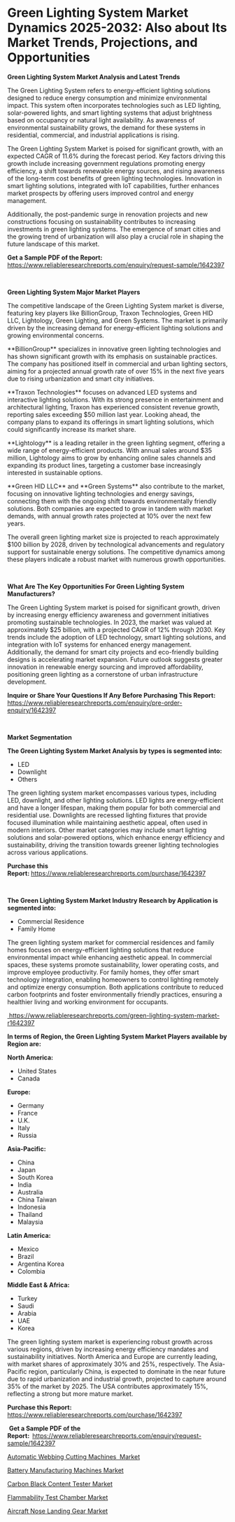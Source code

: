 <p><h1>Green Lighting System Market Dynamics 2025-2032: Also about Its Market Trends, Projections, and Opportunities</h1></p><p><strong>Green Lighting System Market Analysis and Latest Trends</strong></p>
<p><p>The Green Lighting System refers to energy-efficient lighting solutions designed to reduce energy consumption and minimize environmental impact. This system often incorporates technologies such as LED lighting, solar-powered lights, and smart lighting systems that adjust brightness based on occupancy or natural light availability. As awareness of environmental sustainability grows, the demand for these systems in residential, commercial, and industrial applications is rising.</p><p>The Green Lighting System Market is poised for significant growth, with an expected CAGR of 11.6% during the forecast period. Key factors driving this growth include increasing government regulations promoting energy efficiency, a shift towards renewable energy sources, and rising awareness of the long-term cost benefits of green lighting technologies. Innovation in smart lighting solutions, integrated with IoT capabilities, further enhances market prospects by offering users improved control and energy management.</p><p>Additionally, the post-pandemic surge in renovation projects and new constructions focusing on sustainability contributes to increasing investments in green lighting systems. The emergence of smart cities and the growing trend of urbanization will also play a crucial role in shaping the future landscape of this market.</p></p>
<p><strong>Get a Sample PDF of the Report:&nbsp;</strong> <a href="https://www.reliableresearchreports.com/enquiry/request-sample/1642397?utm_campaign=37&utm_medium=2&utm_source=Github&utm_content=ia&utm_term=11042025&utm_id=green-lighting-system">https://www.reliableresearchreports.com/enquiry/request-sample/1642397</a></p>
<p>&nbsp;</p>
<p><strong>Green Lighting System Major Market Players</strong></p>
<p><p>The competitive landscape of the Green Lighting System market is diverse, featuring key players like BillionGroup, Traxon Technologies, Green HID LLC, Lightology, Green Lighting, and Green Systems. The market is primarily driven by the increasing demand for energy-efficient lighting solutions and growing environmental concerns.</p><p>**BillionGroup** specializes in innovative green lighting technologies and has shown significant growth with its emphasis on sustainable practices. The company has positioned itself in commercial and urban lighting sectors, aiming for a projected annual growth rate of over 15% in the next five years due to rising urbanization and smart city initiatives.</p><p>**Traxon Technologies** focuses on advanced LED systems and interactive lighting solutions. With its strong presence in entertainment and architectural lighting, Traxon has experienced consistent revenue growth, reporting sales exceeding $50 million last year. Looking ahead, the company plans to expand its offerings in smart lighting solutions, which could significantly increase its market share.</p><p>**Lightology** is a leading retailer in the green lighting segment, offering a wide range of energy-efficient products. With annual sales around $35 million, Lightology aims to grow by enhancing online sales channels and expanding its product lines, targeting a customer base increasingly interested in sustainable options.</p><p>**Green HID LLC** and **Green Systems** also contribute to the market, focusing on innovative lighting technologies and energy savings, connecting them with the ongoing shift towards environmentally friendly solutions. Both companies are expected to grow in tandem with market demands, with annual growth rates projected at 10% over the next few years.</p><p>The overall green lighting market size is projected to reach approximately $100 billion by 2028, driven by technological advancements and regulatory support for sustainable energy solutions. The competitive dynamics among these players indicate a robust market with numerous growth opportunities.</p></p>
<p>&nbsp;</p>
<p><strong>What Are The Key Opportunities For Green Lighting System Manufacturers?</strong></p>
<p><p>The Green Lighting System market is poised for significant growth, driven by increasing energy efficiency awareness and government initiatives promoting sustainable technologies. In 2023, the market was valued at approximately $25 billion, with a projected CAGR of 12% through 2030. Key trends include the adoption of LED technology, smart lighting solutions, and integration with IoT systems for enhanced energy management. Additionally, the demand for smart city projects and eco-friendly building designs is accelerating market expansion. Future outlook suggests greater innovation in renewable energy sourcing and improved affordability, positioning green lighting as a cornerstone of urban infrastructure development.</p></p>
<p><strong>Inquire or Share Your Questions If Any Before Purchasing This Report:</strong> <a href="https://www.reliableresearchreports.com/enquiry/pre-order-enquiry/1642397?utm_campaign=37&utm_medium=2&utm_source=Github&utm_content=ia&utm_term=11042025&utm_id=green-lighting-system">https://www.reliableresearchreports.com/enquiry/pre-order-enquiry/1642397</a></p>
<p>&nbsp;</p>
<p><strong>Market Segmentation</strong></p>
<p><strong>The Green Lighting System Market Analysis by types is segmented into:</strong></p>
<p><ul><li>LED</li><li>Downlight</li><li>Others</li></ul></p>
<p><p>The green lighting system market encompasses various types, including LED, downlight, and other lighting solutions. LED lights are energy-efficient and have a longer lifespan, making them popular for both commercial and residential use. Downlights are recessed lighting fixtures that provide focused illumination while maintaining aesthetic appeal, often used in modern interiors. Other market categories may include smart lighting solutions and solar-powered options, which enhance energy efficiency and sustainability, driving the transition towards greener lighting technologies across various applications.</p></p>
<p><strong>Purchase this Report:&nbsp;</strong><a href="https://www.reliableresearchreports.com/purchase/1642397?utm_campaign=37&utm_medium=2&utm_source=Github&utm_content=ia&utm_term=11042025&utm_id=green-lighting-system">https://www.reliableresearchreports.com/purchase/1642397</a></p>
<p>&nbsp;</p>
<p><strong>The Green Lighting System Market Industry Research by Application is segmented into:</strong></p>
<p><ul><li>Commercial Residence</li><li>Family Home</li></ul></p>
<p><p>The green lighting system market for commercial residences and family homes focuses on energy-efficient lighting solutions that reduce environmental impact while enhancing aesthetic appeal. In commercial spaces, these systems promote sustainability, lower operating costs, and improve employee productivity. For family homes, they offer smart technology integration, enabling homeowners to control lighting remotely and optimize energy consumption. Both applications contribute to reduced carbon footprints and foster environmentally friendly practices, ensuring a healthier living and working environment for occupants.</p></p>
<p><a href="https://www.reliableresearchreports.com/green-lighting-system-market-r1642397?utm_campaign=37&utm_medium=2&utm_source=Github&utm_content=ia&utm_term=11042025&utm_id=green-lighting-system">&nbsp;https://www.reliableresearchreports.com/green-lighting-system-market-r1642397</a></p>
<p><strong>In terms of Region, the Green Lighting System Market Players available by Region are:</strong></p>
<p>
    <p> <strong> North America: </strong>
        <ul>
            <li>United States</li>
            <li>Canada</li>
        </ul>
        </p> 
    <p> <strong> Europe: </strong>
        <ul>
            <li>Germany</li>
            <li>France</li>
            <li>U.K.</li>
            <li>Italy</li>
            <li>Russia</li>
        </ul>
        </p> 
    <p> <strong> Asia-Pacific: </strong>
        <ul>
            <li>China</li>
            <li>Japan</li>
            <li>South Korea</li>
            <li>India</li>
            <li>Australia</li>
            <li>China Taiwan</li>
            <li>Indonesia</li>
            <li>Thailand</li>
            <li>Malaysia</li>
        </ul>
        </p> 
    <p> <strong> Latin America: </strong>
        <ul>
            <li>Mexico</li>
            <li>Brazil</li>
            <li>Argentina Korea</li>
            <li>Colombia</li>
        </ul>
        </p> 
    <p> <strong> Middle East & Africa: </strong>
        <ul>
            <li>Turkey</li>
            <li>Saudi</li>
            <li>Arabia</li>
            <li>UAE</li>
            <li>Korea</li>
        </ul>
    </p>
    </p>
<p><p>The green lighting system market is experiencing robust growth across various regions, driven by increasing energy efficiency mandates and sustainability initiatives. North America and Europe are currently leading, with market shares of approximately 30% and 25%, respectively. The Asia-Pacific region, particularly China, is expected to dominate in the near future due to rapid urbanization and industrial growth, projected to capture around 35% of the market by 2025. The USA contributes approximately 15%, reflecting a strong but more mature market.</p></p>
<p><strong>Purchase this Report: </strong><a href="https://www.reliableresearchreports.com/purchase/1642397?utm_campaign=37&utm_medium=2&utm_source=Github&utm_content=ia&utm_term=11042025&utm_id=green-lighting-system">https://www.reliableresearchreports.com/purchase/1642397</a></p>
<p>&nbsp;<strong>Get a Sample PDF of the Report:&nbsp;&nbsp;</strong><a href="https://www.reliableresearchreports.com/enquiry/request-sample/1642397?utm_campaign=37&utm_medium=2&utm_source=Github&utm_content=ia&utm_term=11042025&utm_id=green-lighting-system">https://www.reliableresearchreports.com/enquiry/request-sample/1642397</a></p>
<p><strong></strong></p>
<p><p><a href="https://github.com/dusektwinec3/Market-Research-Report-List-1/blob/main/automatic-webbing-cutting-machines-market.md?utm_campaign=37&utm_medium=2&utm_source=Github&utm_content=ia&utm_term=11042025&utm_id=green-lighting-system">Automatic Webbing Cutting Machines  Market</a></p><p><a href="https://github.com/jullselai/Market-Research-Report-List-1/blob/main/battery-manufacturing-machines-market.md?utm_campaign=37&utm_medium=2&utm_source=Github&utm_content=ia&utm_term=11042025&utm_id=green-lighting-system">Battery Manufacturing Machines Market</a></p><p><a href="https://github.com/toghojbeinta/Market-Research-Report-List-1/blob/main/carbon-black-content-tester-market.md?utm_campaign=37&utm_medium=2&utm_source=Github&utm_content=ia&utm_term=11042025&utm_id=green-lighting-system">Carbon Black Content Tester Market</a></p><p><a href="https://github.com/jaspartatin/Market-Research-Report-List-1/blob/main/flammability-test-chamber-market.md?utm_campaign=37&utm_medium=2&utm_source=Github&utm_content=ia&utm_term=11042025&utm_id=green-lighting-system">Flammability Test Chamber Market</a></p><p><a href="https://github.com/luhleickov/Market-Research-Report-List-1/blob/main/aircraft-nose-landing-gear-market.md?utm_campaign=37&utm_medium=2&utm_source=Github&utm_content=ia&utm_term=11042025&utm_id=green-lighting-system">Aircraft Nose Landing Gear Market</a></p></p>